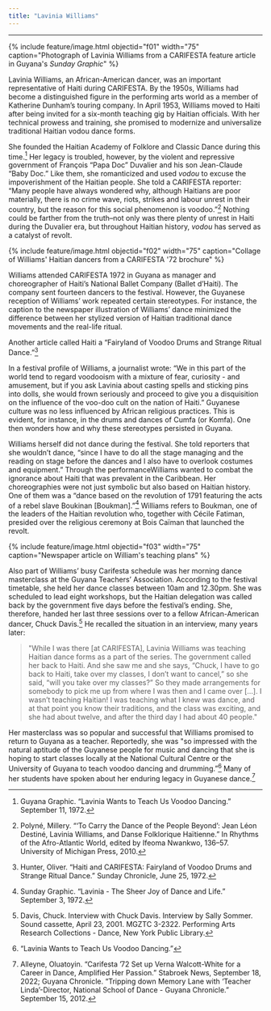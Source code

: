 ```yaml
---
title: "Lavinia Williams"
---
```

---

{% include feature/image.html objectid="f01" width="75" caption="Photograph of Lavinia Williams from a CARIFESTA feature article in Guyana's <i>Sunday Graphic</i>" %}

Lavinia Williams, an African-American dancer, was an important representative of Haiti during CARIFESTA. By the 1950s, Williams had become a distinguished figure in the performing arts world as a member of Katherine Dunham’s touring company. In April 1953, Williams moved to Haiti after being invited for a six-month teaching gig by Haitian officials. With her technical prowess and training, she promised to modernize and universalize traditional Haitian vodou dance forms.

She founded the Haitian Academy of Folklore and Classic Dance during this time.[^lavinia-williams-1] Her legacy is troubled, however, by the violent and repressive government  of François “Papa Doc” Duvalier and his son Jean-Claude “Baby Doc.” Like them, she romanticized and used *vodou* to excuse the impoverishment of the Haitian people. She told a CARIFESTA reporter: “Many people have always wondered why, although Haitians are poor materially, there is no crime wave, riots, strikes and labour unrest in their country, but the reason for this social phenomenon is voodoo.”[^lavinia-williams-2] Nothing could be farther from the truth–not only was there plenty of unrest in Haiti during the Duvalier era, but throughout Haitian history, *vodou* has served as a catalyst of revolt.

{% include feature/image.html objectid="f02" width="75" caption="Collage of Williams' Haitian dancers from a CARIFESTA '72 brochure" %}

Williams attended CARIFESTA 1972 in Guyana as manager and choreographer of Haiti’s National Ballet Company (Ballet d’Haiti). The company  sent fourteen dancers to the festival. However, the Guyanese reception of Williams’ work repeated certain stereotypes. For instance, the caption to the newspaper illustration of Williams’ dance minimized the difference between her stylized version of Haitian traditional dance movements and the real-life ritual. 

Another article called Haiti a “Fairyland of Voodoo Drums and Strange Ritual Dance.”[^lavinia-williams-3] 

In a festival profile of Williams, a journalist wrote: “We in this part of the world tend to regard voodooism with a mixture of fear, curiosity - and amusement, but if you ask Lavinia about casting spells and sticking pins into dolls, she would frown seriously and proceed to give you a disquisition on the influence of the voo-doo cult on the nation of Haiti.” Guyanese culture was no less influenced by African religious practices. This is evident, for instance, in the drums and dances of Cumfa (or Komfa). One then wonders how and why these stereotypes persisted in Guyana.

Williams herself did not dance during the festival.  She told reporters that she wouldn’t dance, “since I have to do all the stage managing and the reading on stage before the dances and I also have to overlook costumes and equipment.” Through the performanceWilliams wanted to combat the ignorance about Haiti that was prevalent in the Caribbean. Her choreographies were not just symbolic but also based on Haitian history. One of them was a “dance based on the revolution of 1791 featuring the acts of a rebel slave Boukinan [Boukman].”[^lavinia-williams-4] Williams refers to Boukman, one of the leaders of the Haitian revolution who, together with Cécile Fatiman, presided over the religious ceremony at Bois Caïman that launched the revolt.

{% include feature/image.html objectid="f03" width="75" caption="Newspaper article on William's teaching plans" %}

Also part of Williams’ busy Carifesta schedule was her morning dance masterclass at the Guyana Teachers’ Association. According to the festival timetable, she held her dance classes between 10am and 12.30pm. She was scheduled to lead eight workshops, but the Haitian delegation was called back by the government five days before the festival’s ending. She, therefore,  handed her last three sessions over to a fellow African-American dancer, Chuck Davis.[^lavinia-williams-5] He recalled the situation in an interview, many years later:

<blockquote class="blockquote d-flex flex-column align-items-center">
<p> "While I was there [at CARIFESTA], Lavinia Williams was teaching Haitian dance forms as a part of the series. The government called her back to Haiti. And she saw me and she says, “Chuck, I have to go back to Haiti, take over my classes, I don’t want to cancel,” so she said, “will you take over my classes?” So they made arrangements for somebody to pick me up from where I was then and I came over [...]. I wasn’t teaching Haitian! I was teaching what I knew was dance, and at that point you know their traditions, and the class was exciting, and she had about twelve, and after the third day I had about 40 people."</p>
</blockquote>

Her masterclass was so popular and successful that Williams promised to return to Guyana as a teacher. Reportedly, she was "so impressed with the natural aptitude of the Guyanese people for music and dancing that she is hoping to start classes locally at the National Cultural Centre or the University of Guyana to teach voodoo dancing and drumming.”[^lavinia-williams-6] Many of her students have spoken about her enduring legacy in Guyanese dance.[^lavinia-williams-7]

[^lavinia-williams-1]: Guyana Graphic. “Lavinia Wants to Teach Us Voodoo Dancing.” September 11, 1972.
[^lavinia-williams-2]: Polyné, Millery. “‘To Carry the Dance of the People Beyond’: Jean Léon Destiné, Lavinia Williams, and Danse Folklorique Haïtienne.” In Rhythms of the Afro-Atlantic World, edited by Ifeoma Nwankwo, 136–57. University of Michigan Press, 2010.
[^lavinia-williams-3]: Hunter, Oliver. “Haiti and CARIFESTA: Fairyland of Voodoo Drums and Strange Ritual Dance.” Sunday Chronicle, June 25, 1972.
[^lavinia-williams-4]: Sunday Graphic. “Lavinia - The Sheer Joy of Dance and Life.” September 3, 1972.
[^lavinia-williams-5]: Davis, Chuck. Interview with Chuck Davis. Interview by Sally Sommer. Sound cassette, April 23, 2001. MGZTC 3-2322. Performing Arts Research Collections - Dance, New York Public Library.
[^lavinia-williams-6]: “Lavinia Wants to Teach Us Voodoo Dancing.”
[^lavinia-williams-7]: Alleyne, Oluatoyin. “Carifesta ’72 Set up Verna Walcott-White for a Career in Dance, Amplified Her Passion.” Stabroek News, September 18, 2022; Guyana Chronicle. “Tripping down Memory Lane with ‘Teacher Linda’-Director, National School of Dance - Guyana Chronicle.” September 15, 2012.